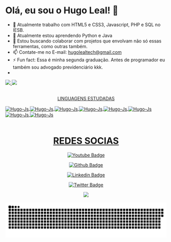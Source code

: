 # Olá, eu sou o Hugo Leal! 👋



- 🔭 Atualmente trabalho com HTML5 e CSS3, Javascript, PHP e SQL no IESB.
- 🌱 Atualmente estou aprendendo Python e Java
- 👯 Estou buscando colaborar com projetos que envolvam não só essas ferramentas, como outras também.
- 📫 Contate-me no E-mail: hugolealtech@gmail.com
- ⚡ Fun fact: Essa é minha segunda graduação. Antes de programador eu também sou advogado previdenciário kkk.
- 
<div>
<a href="https:github.com/hugolealtech">
<img heigth="180em" src="https://github-readme-stats.vercel.app/api?username=hugolealtech&show_icons=true&theme=tokyonight&include_all_commits=true&count_private=true"/>
<img heigth="180em" src="https://github-readme-stats.vercel.app/api/top-langs/?username=hugolealtech&layout=compact&langs_count=16&theme=tokyonight"/>

   
</div>
  

<div style="display: inline_block"> <br>
   <p align="center">LINGUAGENS ESTUDADAS</p>
      <img align="center" alt="Hugo-Js" height="30" width="40" src="https://cdn.jsdelivr.net/gh/devicons/devicon/icons/python/python-original.svg" />
      <img align="center" alt="Hugo-Js" height="30" width="40"src="https://cdn.jsdelivr.net/gh/devicons/devicon/icons/php/php-original.svg" />
      <img align="center" alt="Hugo-Js" height="30" width="40"src="https://cdn.jsdelivr.net/gh/devicons/devicon/icons/html5/html5-original.svg" />
      <img align="center" alt="Hugo-Js" height="30" width="40"src="https://cdn.jsdelivr.net/gh/devicons/devicon/icons/javascript/javascript-original.svg" />
      <img align="center" alt="Hugo-Js" height="30" width="40"src="https://cdn.jsdelivr.net/gh/devicons/devicon/icons/github/github-original.svg" />
      <img align="center" alt="Hugo-Js" height="30" width="40"src="https://cdn.jsdelivr.net/gh/devicons/devicon/icons/linux/linux-original.svg" />
      <img align="center" alt="Hugo-Js" height="30" width="40"src="https://cdn.jsdelivr.net/gh/devicons/devicon/icons/java/java-original.svg" />     
      <img align="center" alt="Hugo-Js" height="30" width="40"src="https://cdn.jsdelivr.net/gh/devicons/devicon/icons/visualstudio/visualstudio-plain.svg" />
   </div>
  
<div style="display: inline_block" align="center"> <br>
    
   
  # REDES SOCIAS
[![Youtube Badge](https://img.shields.io/badge/-YouTube-ff0000?style=flat-square&labelColor=ff0000&logo=youtube&logoColor=white&link=https://www.youtube.com/channel/UCJFdVbOPjqsmHlP77lZQ2_w)](https://www.youtube.com/channel/UCJFdVbOPjqsmHlP77lZQ2_w)
  
[![Github Badge](https://img.shields.io/badge/-Github-000?style=flat-square&logo=Github&logoColor=white&link=https://github.com/hugolealtech)](https://github.com/hugolealtech)
  
[![Linkedin Badge](https://img.shields.io/badge/-LinkedIn-blue?style=flat-square&logo=Linkedin&logoColor=white&link=https://www.linkedin.com/in/hugolealtech/)](https://www.linkedin.com/in/hugoleal/?originalSubdomain=br)
  
[![Twitter Badge](https://img.shields.io/badge/-Twitter-1ca0f1?style=flat-square&labelColor=1ca0f1&logo=twitter&logoColor=white&link=https://twitter.com/hugolealtech)](https://twitter.com/hugolealtech)

  <a href="https://www.instagram.com/huguitar22/" target="_blank"><img src="https://img.shields.io/badge/-Instagram-%23E4405F?style=for-the-badge&logo=instagram&logoColor=white" target="_blank"></a> 
  </div>
 
  ![Snake animation](https://github.com/hugolealtech/hugolealtech/blob/output/github-contribution-grid-snake.svg)
 
</div>

  
